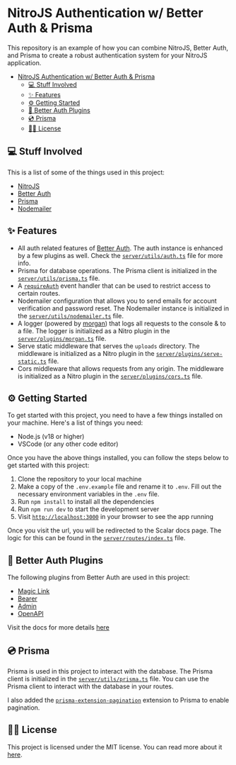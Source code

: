# NitroJS Authentication w/ Better Auth & Prisma

This repository is an example of how you can combine NitroJS, Better Auth, and Prisma to create a robust authentication system for your NitroJS application.

- [NitroJS Authentication w/ Better Auth \& Prisma](#nitrojs-authentication-w-better-auth--prisma)
  - [💻 Stuff Involved](#-stuff-involved)
  - [✨ Features](#-features)
  - [⚙️ Getting Started](#️-getting-started)
  - [🔌 Better Auth Plugins](#-better-auth-plugins)
  - [💿 Prisma](#-prisma)
  - [✍🏽 License](#-license)

## 💻 Stuff Involved

This is a list of some of the things used in this project:

- [NitroJS](https://nitro.build/)
- [Better Auth](https://www.better-auth.com/)
- [Prisma](https://www.prisma.io/)
- [Nodemailer](https://nodemailer.com/about/)

## ✨ Features

- All auth related features of [Better Auth](https://www.better-auth.com/). The auth instance is enhanced by a few plugins as well. Check the [`server/utils/auth.ts`](/server/utils/auth.ts) file for more info.
- Prisma for database operations. The Prisma client is initialized in the [`server/utils/prisma.ts`](/server/utils/prisma.ts) file.
- A [`requireAuth`](server/utils/require-auth.ts) event handler that can be used to restrict access to certain routes.
- Nodemailer configuration that allows you to send emails for account verification and password reset. The Nodemailer instance is initialized in the [`server/utils/nodemailer.ts`](/server/utils/nodemailer.ts) file.
- A logger (powered by [morgan](https://www.npmjs.com/package/morgan)) that logs all requests to the console & to a file. The logger is initialized as a Nitro plugin in the [`server/plugins/morgan.ts`](/server/plugins/morgan.ts) file.
- Serve static middleware that serves the `uploads` directory. The middleware is initialized as a Nitro plugin in the [`server/plugins/serve-static.ts`](/server/plugins/serve-static.ts) file.
- Cors middleware that allows requests from any origin. The middleware is initialized as a Nitro plugin in the [`server/plugins/cors.ts`](/server/plugins/cors.ts) file.

## ⚙️ Getting Started

To get started with this project, you need to have a few things installed on your machine. Here's a list of things you need:

- Node.js (v18 or higher)
- VSCode (or any other code editor)

Once you have the above things installed, you can follow the steps below to get started with this project:

1. Clone the repository to your local machine
2. Make a copy of the `.env.example` file and rename it to `.env`. Fill out the necessary environment variables in the `.env` file.
3. Run `npm install` to install all the dependencies
4. Run `npm run dev` to start the development server
5. Visit [`http://localhost:3000`](http://localhost:3000) in your browser to see the app running

Once you visit the url, you will be redirected to the Scalar docs page. The logic for this can be found in the [`server/routes/index.ts`](/server/routes/index.ts) file.

## 🔌 Better Auth Plugins

The following plugins from Better Auth are used in this project:

- [Magic Link](https://www.better-auth.com/docs/plugins/magic-link)
- [Bearer](https://www.better-auth.com/docs/plugins/bearer)
- [Admin](https://www.better-auth.com/docs/plugins/admin)
- [OpenAPI](https://www.better-auth.com/docs/plugins/open-api)

Visit the docs for more details [here](https://www.better-auth.com/docs/plugins/magic-link)

## 💿 Prisma

Prisma is used in this project to interact with the database. The Prisma client is initialized in the [`server/utils/prisma.ts`](/server/utils/prisma.ts) file. You can use the Prisma client to interact with the database in your routes.

I also added the [`prisma-extension-pagination`](https://github.com/deptyped/prisma-extension-pagination) extension to Prisma to enable pagination.

## ✍🏽 License

This project is licensed under the MIT license. You can read more about it [here](/LICENSE.md).
